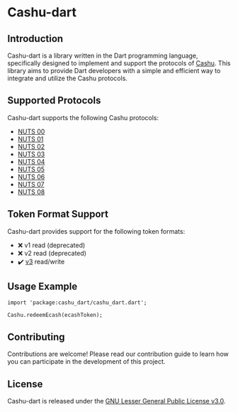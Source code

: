 # Cashu-dart

## Introduction

Cashu-dart is a library written in the Dart programming language, specifically designed to implement and support the protocols of [Cashu](https://github.com/cashubtc). This library aims to provide Dart developers with a simple and efficient way to integrate and utilize the Cashu protocols.

## Supported Protocols

Cashu-dart supports the following Cashu protocols:

- [NUTS 00](https://github.com/cashubtc/nuts/blob/main/00.md)
- [NUTS 01](https://github.com/cashubtc/nuts/blob/main/01.md)
- [NUTS 02](https://github.com/cashubtc/nuts/blob/main/02.md)
- [NUTS 03](https://github.com/cashubtc/nuts/blob/main/03.md)
- [NUTS 04](https://github.com/cashubtc/nuts/blob/main/04.md)
- [NUTS 05](https://github.com/cashubtc/nuts/blob/main/05.md)
- [NUTS 06](https://github.com/cashubtc/nuts/blob/main/06.md)
- [NUTS 07](https://github.com/cashubtc/nuts/blob/main/07.md)
- [NUTS 08](https://github.com/cashubtc/nuts/blob/main/08.md)

## Token Format Support

Cashu-dart provides support for the following token formats:

- :x: v1 read (deprecated)
- :x: v2 read (deprecated)
- :heavy_check_mark: [v3](https://github.com/cashubtc/nuts/blob/main/00.md#023---v3-tokens) read/write

## Usage Example

```
import 'package:cashu_dart/cashu_dart.dart';

Cashu.redeemEcash(ecashToken);
```

## Contributing

Contributions are welcome! Please read our contribution guide to learn how you can participate in the development of this project.

## License

Cashu-dart is released under the [GNU Lesser General Public License v3.0](https://www.gnu.org/licenses/lgpl-3.0).